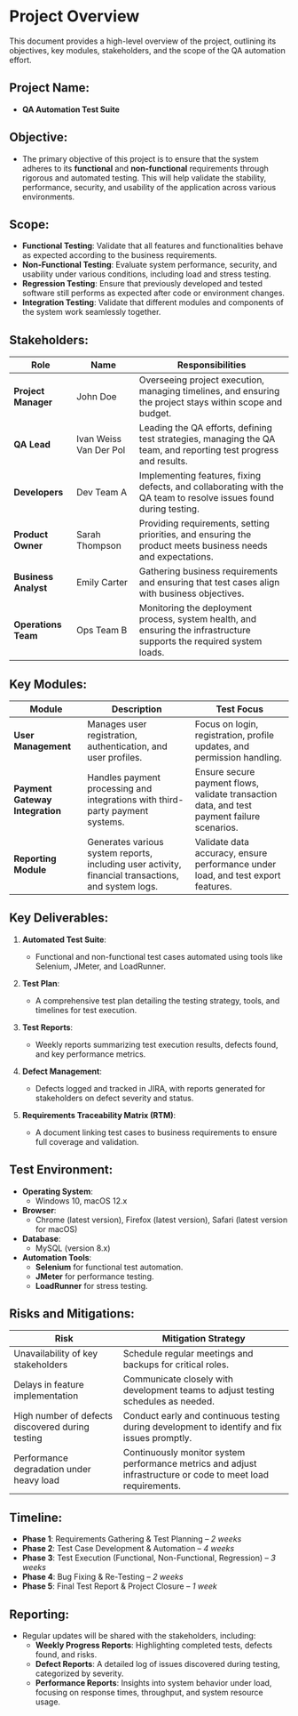 # Project Overview

This document provides a high-level overview of the project, outlining its objectives, key modules, stakeholders, and the scope of the QA automation effort.

## Project Name:
- **QA Automation Test Suite**

## Objective:
- The primary objective of this project is to ensure that the system adheres to its **functional** and **non-functional** requirements through rigorous and automated testing. This will help validate the stability, performance, security, and usability of the application across various environments.

## Scope:
- **Functional Testing**: Validate that all features and functionalities behave as expected according to the business requirements.
- **Non-Functional Testing**: Evaluate system performance, security, and usability under various conditions, including load and stress testing.
- **Regression Testing**: Ensure that previously developed and tested software still performs as expected after code or environment changes.
- **Integration Testing**: Validate that different modules and components of the system work seamlessly together.

## Stakeholders:

| **Role**            | **Name**                      | **Responsibilities**                                                                                                   |
|---------------------|-------------------------------|-----------------------------------------------------------------------------------------------------------------------|
| **Project Manager**  | John Doe                      | Overseeing project execution, managing timelines, and ensuring the project stays within scope and budget.              |
| **QA Lead**         | Ivan Weiss Van Der Pol         | Leading the QA efforts, defining test strategies, managing the QA team, and reporting test progress and results.       |
| **Developers**      | Dev Team A                     | Implementing features, fixing defects, and collaborating with the QA team to resolve issues found during testing.       |
| **Product Owner**    | Sarah Thompson                | Providing requirements, setting priorities, and ensuring the product meets business needs and expectations.            |
| **Business Analyst** | Emily Carter                  | Gathering business requirements and ensuring that test cases align with business objectives.                           |
| **Operations Team**  | Ops Team B                    | Monitoring the deployment process, system health, and ensuring the infrastructure supports the required system loads.  |

## Key Modules:

| **Module**                  | **Description**                                                                                 | **Test Focus**                                    |
|-----------------------------|-------------------------------------------------------------------------------------------------|--------------------------------------------------|
| **User Management**          | Manages user registration, authentication, and user profiles.                                   | Focus on login, registration, profile updates, and permission handling. |
| **Payment Gateway Integration** | Handles payment processing and integrations with third-party payment systems.                 | Ensure secure payment flows, validate transaction data, and test payment failure scenarios. |
| **Reporting Module**         | Generates various system reports, including user activity, financial transactions, and system logs. | Validate data accuracy, ensure performance under load, and test export features. |

## Key Deliverables:

1. **Automated Test Suite**: 
   - Functional and non-functional test cases automated using tools like Selenium, JMeter, and LoadRunner.
   
2. **Test Plan**:
   - A comprehensive test plan detailing the testing strategy, tools, and timelines for test execution.

3. **Test Reports**:
   - Weekly reports summarizing test execution results, defects found, and key performance metrics.

4. **Defect Management**:
   - Defects logged and tracked in JIRA, with reports generated for stakeholders on defect severity and status.

5. **Requirements Traceability Matrix (RTM)**:
   - A document linking test cases to business requirements to ensure full coverage and validation.

## Test Environment:

- **Operating System**: 
  - Windows 10, macOS 12.x
- **Browser**: 
  - Chrome (latest version), Firefox (latest version), Safari (latest version for macOS)
- **Database**: 
  - MySQL (version 8.x)
- **Automation Tools**: 
  - **Selenium** for functional test automation.
  - **JMeter** for performance testing.
  - **LoadRunner** for stress testing.

## Risks and Mitigations:

| **Risk**                                        | **Mitigation Strategy**                                                                                                      |
|-------------------------------------------------|------------------------------------------------------------------------------------------------------------------------------|
| Unavailability of key stakeholders              | Schedule regular meetings and backups for critical roles.                                                                    |
| Delays in feature implementation                | Communicate closely with development teams to adjust testing schedules as needed.                                             |
| High number of defects discovered during testing | Conduct early and continuous testing during development to identify and fix issues promptly.                                  |
| Performance degradation under heavy load        | Continuously monitor system performance metrics and adjust infrastructure or code to meet load requirements.                 |

## Timeline:

- **Phase 1**: Requirements Gathering & Test Planning – _2 weeks_
- **Phase 2**: Test Case Development & Automation – _4 weeks_
- **Phase 3**: Test Execution (Functional, Non-Functional, Regression) – _3 weeks_
- **Phase 4**: Bug Fixing & Re-Testing – _2 weeks_
- **Phase 5**: Final Test Report & Project Closure – _1 week_

## Reporting:

- Regular updates will be shared with the stakeholders, including:
  - **Weekly Progress Reports**: Highlighting completed tests, defects found, and risks.
  - **Defect Reports**: A detailed log of issues discovered during testing, categorized by severity.
  - **Performance Reports**: Insights into system behavior under load, focusing on response times, throughput, and system resource usage.
